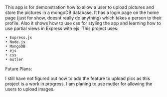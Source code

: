 This app is for demonstration how to allow a user to upload pictures and store the pictures in a mongoDB database. It has a login page on the home page (just for show, doesnt really do anything) which takes a person to their profile.  Also it shows how to use css for styling the app and learning how to use partial views in Express with ejs.
This project uses:

	• Express.js
	• Node.js
	• MongoDB
	• ejs
	• css
	• mutler

Future Plans:

I still have not figured out how to add the feature to upload pics as this project is a work in progress. I am planing to use mutler for allowing the users to upload images.	